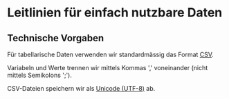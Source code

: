 
# Leitlinien für einfach nutzbare Daten

## Technische Vorgaben

Für tabellarische Daten verwenden wir standardmässig das Format [CSV](http://opendatahandbook.org/glossary/en/terms/csv/).

Variabeln und Werte trennen wir mittels Kommas ',' voneinander (nicht mittels Semikolons ';').

CSV-Dateien speichern wir als [Unicode (UTF-8)](...) ab.
